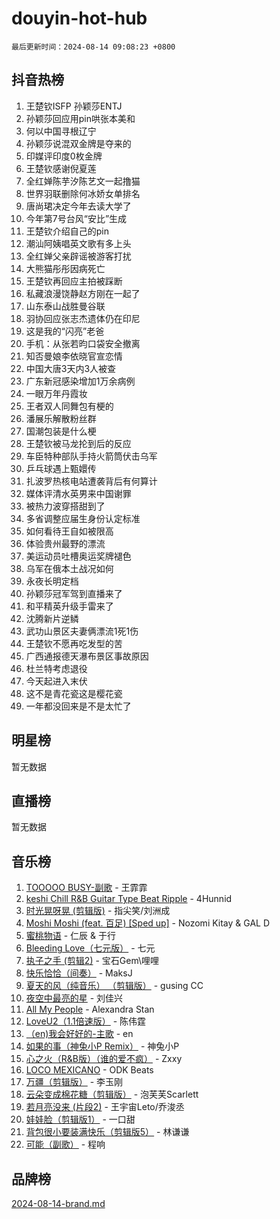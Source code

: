# douyin-hot-hub

`最后更新时间：2024-08-14 09:08:23 +0800`

## 抖音热榜

1. 王楚钦ISFP 孙颖莎ENTJ
1. 孙颖莎回应用pin哄张本美和
1. 何以中国寻根辽宁
1. 孙颖莎说混双金牌是夺来的
1. 印媒评印度0枚金牌
1. 王楚钦感谢倪夏莲
1. 全红婵陈芋汐陈艺文一起撸猫
1. 世界羽联删除何冰娇女单排名
1. 唐尚珺决定今年去读大学了
1. 今年第7号台风“安比”生成
1. 王楚钦介绍自己的pin
1. 潮汕阿姨唱英文歌有多上头
1. 全红婵父亲辟谣被游客打扰
1. 大熊猫彤彤因病死亡
1. 王楚钦再回应主拍被踩断
1. 私藏浪漫饶静赵方刚在一起了
1. 山东泰山战胜曼谷联
1. 羽协回应张志杰遗体仍在印尼
1. 这是我的“闪亮”老爸
1. 手机：从张若昀口袋安全撤离
1. 知否曼娘李依晓官宣恋情
1. 中国大唐3天内3人被查
1. 广东新冠感染增加1万余病例
1. 一眼万年丹霞妆
1. 王者双人同舞包有梗的
1. 潘展乐解散粉丝群
1. 国潮包装是什么梗
1. 王楚钦被马龙抡到后的反应
1. 车臣特种部队手持火箭筒伏击乌军
1. 乒乓球遇上甄嬛传
1. 扎波罗热核电站遭袭背后有何算计
1. 媒体评清水英男来中国谢罪
1. 被热力波穿搭甜到了
1. 多省调整应届生身份认定标准
1. 如何看待王自如被限高
1. 体验贵州最野的漂流
1. 美运动员吐槽奥运奖牌褪色
1. 乌军在俄本土战况如何
1. 永夜长明定档
1. 孙颖莎冠军驾到直播来了
1. 和平精英升级手雷来了
1. 沈腾新片逆鳞
1. 武功山景区夫妻俩漂流1死1伤
1. 王楚钦不愿再吃发型的苦
1. 广西通报德天瀑布景区事故原因
1. 杜兰特考虑退役
1. 今天起进入末伏
1. 这不是青花瓷这是樱花瓷
1. 一年都没回来是不是太忙了

## 明星榜

暂无数据

## 直播榜

暂无数据

## 音乐榜

1. [TOOOOO BUSY-副歌](https://sf5-hl-cdn-tos.douyinstatic.com/obj/tos-cn-ve-2774/o0fmjGZetNDjSM5EimFs2QlzBg30YgByJMRQrC) - 王霏霏
1. [keshi Chill R&B Guitar Type Beat Ripple](https://sf6-cdn-tos.douyinstatic.com/obj/tos-cn-ve-2774/okQIfmitAB3HpgZQo0YCEFEACcDhQngn0fkFIC) - 4Hunnid
1. [时光晃呀晃 (剪辑版)](https://sf5-hl-cdn-tos.douyinstatic.com/obj/tos-cn-ve-2774/o8ACeQem3gwI1x3GIYGAfKG0LJebKFRJDwRwyW) - 指尖笑/刘洲成
1. [Moshi Moshi (feat. 百足) [Sped up]](https://sf5-hl-cdn-tos.douyinstatic.com/obj/tos-cn-ve-2774/ocCPFQcXJLeroaIdQLIGAoeeYM3OAUYGDguHXz) - Nozomi Kitay & GAL D
1. [蜜桃物语](https://sf5-hl-cdn-tos.douyinstatic.com/obj/tos-cn-ve-2774/oIhOSCZtIACtYU4XQkngiW9kCBfVD1Fz9IYeqL) - 仁辰 & 于行
1. [Bleeding Love（七元版）](https://sf3-cdn-tos.douyinstatic.com/obj/tos-cn-ve-2774/oEgC9eZFHQ1MfSRnrfkzFp8AayDWqAQMABBgUs) - 七元
1. [执子之手 (剪辑2)](https://sf5-hl-cdn-tos.douyinstatic.com/obj/tos-cn-ve-2774/oUoZLQjCc31XzqsBnBQUNgeKtYPBcgbFDwtfcu) - 宝石Gem\哩哩
1. [快乐恰恰（间奏）](https://sf5-hl-cdn-tos.douyinstatic.com/obj/tos-cn-ve-2774/oMesum3HvWQXJxuMFeVYzf54o2QzH5aEBPOCAn) - MaksJ
1. [夏天的风（纯音乐） （剪辑版）](https://sf3-cdn-tos.douyinstatic.com/obj/tos-cn-ve-2774/oUzLjBZZFQAoNRmGokEeD5zfQCObp6UeFAnTa6) - gusing CC
1. [夜空中最亮的星](https://sf3-cdn-tos.douyinstatic.com/obj/tos-cn-ve-2774/o4IfgGwqqnFeXEMGaS8JBzJAdayAaCeoxqbjCD) - 刘佳兴
1. [All My People](https://sf5-hl-cdn-tos.douyinstatic.com/obj/tos-cn-ve-2774/c7773e6b7c3f4bd9b26cd85b0cfa4eff) - Alexandra Stan
1. [LoveU2（1.1倍速版）](https://sf6-cdn-tos.douyinstatic.com/obj/tos-cn-ve-2774/oQMeDffLaEmgMwgCOEMAFCI6INzoFPgWdD0rsa) - 陈伟霆
1. [（en)我会好好的-主歌](https://sf5-hl-cdn-tos.douyinstatic.com/obj/tos-cn-ve-2774/oUrYpIdrvCbA8m8yAZjbMWjUkL6tiinWMkBTs) - en
1. [如果的事（神兔小P Remix）](https://sf5-hl-cdn-tos.douyinstatic.com/obj/tos-cn-ve-2774/okHtAffz3g4ZB0BMQn9iC9BC6AciI3xCmgQTqt) - 神兔小P
1. [心之火（R&B版）（谁的爱不疯）](https://sf5-hl-cdn-tos.douyinstatic.com/obj/tos-cn-ve-2774/okemkEDaIBBE3OosftCgMxlFkLQZRw37t36ZQv) - Zxxy
1. [LOCO MEXICANO](https://sf3-cdn-tos.douyinstatic.com/obj/tos-cn-ve-2774/owxVoxJorA4ILBfsMAjU6t7O1xW9w0tS7EYzh6) - ODK Beats
1. [万疆（剪辑版）](https://sf5-hl-cdn-tos.douyinstatic.com/obj/tos-cn-ve-2774/ooG7oVgFlDTelKCjCsTTobQvbdtj1BBQXnfZd8) - 李玉刚
1. [云朵变成棉花糖（剪辑版）](https://sf5-hl-cdn-tos.douyinstatic.com/obj/tos-cn-ve-2774/o8LC84GQLALFfXeyJmh8KE61byVQYMMeAZLfEI) - 泡芙芙Scarlett
1. [若月亮没来 (片段2)](https://sf3-cdn-tos.douyinstatic.com/obj/tos-cn-ve-2774/ocQavLLjkCOeDxGyYeIMGgNAIwJ0QXE1Ve3Fzv) - 王宇宙Leto/乔浚丞
1. [娃娃脸（剪辑版1）](https://sf5-hl-cdn-tos.douyinstatic.com/obj/tos-cn-ve-2774/oIimSCgQoNUePTAZ1Ba7TeADY4KetGYsVFeaaB) - 一口甜
1. [背包很小要装满快乐（剪辑版5）](https://sf5-hl-cdn-tos.douyinstatic.com/obj/tos-cn-ve-2774/oUqSJIiBjw2pxsBAiQRmkbZGJrlGCMBPpIW90) - 林谦谦
1. [可能（副歌）](https://sf3-cdn-tos.douyinstatic.com/obj/tos-cn-ve-2774/cde1731888894259b333569393c2fb51) - 程响

## 品牌榜

[2024-08-14-brand.md](2024-08-14-brand.md)
